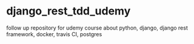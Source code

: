 # django_rest_tdd_udemy
follow up repository for udemy course about python, django, django rest framework, docker, travis CI, postgres
